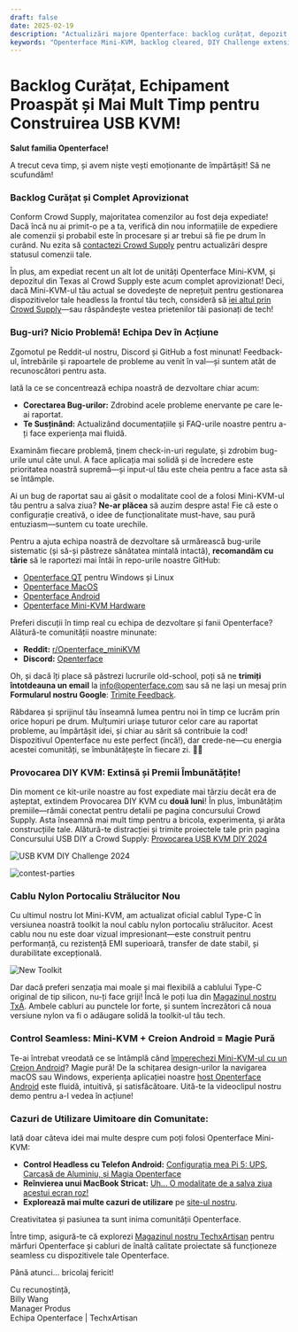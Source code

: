 ```yaml
---
draft: false
date: 2025-02-19
description: "Actualizări majore Openterface: backlog curățat, depozit complet aprovizionat, Provocarea DIY extinsă cu premii mai bune! Plus: cabluri noi nylon portocalii, integrare creion Android, corectări bug-uri, și cazuri de utilizare incredibile ale comunității partajate."
keywords: "Openterface Mini-KVM, backlog cleared, DIY Challenge extension, orange nylon cable, Android integration, bug fixes, tech community, USB KVM, headless device control, open source development, hardware updates, community feedback, tech support, DIY electronics, Crowd Supply warehouse"
---
```


# Backlog Curățat, Echipament Proaspăt și Mai Mult Timp pentru Construirea USB KVM!

**Salut familia Openterface!**

A trecut ceva timp, și avem niște vești emoționante de împărtășit! Să ne scufundăm!

### **Backlog Curățat și Complet Aprovizionat**

Conform Crowd Supply, majoritatea comenzilor au fost deja expediate! Dacă încă nu ai primit-o pe a ta, verifică din nou informațiile de expediere ale comenzii și probabil este în procesare și ar trebui să fie pe drum în curând. Nu ezita să [contactezi Crowd Supply](https://www.crowdsupply.com/contact) pentru actualizări despre statusul comenzii tale.

În plus, am expediat recent un alt lot de unități Openterface Mini-KVM, și depozitul din Texas al Crowd Supply este acum complet aprovizionat! Deci, dacă Mini-KVM-ul tău actual se dovedește de neprețuit pentru gestionarea dispozitivelor tale headless la frontul tău tech, consideră să [iei altul prin Crowd Supply](https://www.crowdsupply.com/techxartisan/openterface-mini-kvm)—sau răspândește vestea prietenilor tăi pasionați de tech!

### **Bug-uri? Nicio Problemă! Echipa Dev în Acțiune**

Zgomotul pe Reddit-ul nostru, Discord și GitHub a fost minunat! Feedback-ul, întrebările și rapoartele de probleme au venit în val—și suntem atât de recunoscători pentru asta.

Iată la ce se concentrează echipa noastră de dezvoltare chiar acum:

- **Corectarea Bug-urilor:** Zdrobind acele probleme enervante pe care le-ai raportat.
- **Te Susținând:** Actualizând documentațiile și FAQ-urile noastre pentru a-ți face experiența mai fluidă.

Examinăm fiecare problemă, ținem check-in-uri regulate, și zdrobim bug-urile unul câte unul. A face aplicația mai solidă și de încredere este prioritatea noastră supremă—și input-ul tău este cheia pentru a face asta să se întâmple.

Ai un bug de raportat sau ai găsit o modalitate cool de a folosi Mini-KVM-ul tău pentru a salva ziua? **Ne-ar plăcea** să auzim despre asta! Fie că este o configurație creativă, o idee de funcționalitate must-have, sau pură entuziasm—suntem cu toate urechile.

Pentru a ajuta echipa noastră de dezvoltare să urmărească bug-urile sistematic (și să-și păstreze sănătatea mintală intactă), **recomandăm cu tărie** să le raportezi mai întâi în repo-urile noastre GitHub:

- [Openterface QT](https://github.com/TechxArtisanStudio/Openterface_QT) pentru Windows și Linux
- [Openterface MacOS](https://github.com/TechxArtisanStudio/Openterface_MacOS)
- [Openterface Android](https://github.com/TechxArtisanStudio/Openterface_Android)
- [Openterface Mini-KVM Hardware](https://github.com/TechxArtisanStudio/Openterface_Mini-KVM_Hardware)

Preferi discuții în timp real cu echipa de dezvoltare și fanii Openterface? Alătură-te comunității noastre minunate:

- **Reddit:** [r/Openterface_miniKVM](https://openterface.com/reddit)
- **Discord:** [Openterface](https://openterface.com/discord)

Oh, și dacă îți place să păstrezi lucrurile old-school, poți să ne **trimiți întotdeauna un email** la info@openterface.com sau să ne lași un mesaj prin **Formularul nostru Google**: [Trimite Feedback](https://forms.gle/enVJYFGn6gghEFaJ9).

Răbdarea și sprijinul tău înseamnă lumea pentru noi în timp ce lucrăm prin orice hopuri pe drum. Mulțumiri uriașe tuturor celor care au raportat probleme, au împărtășit idei, și chiar au sărit să contribuie la cod! Dispozitivul Openterface nu este perfect (încă!), dar crede-ne—cu energia acestei comunități, se îmbunătățește în fiecare zi. 🚀💙

### **Provocarea DIY KVM: Extinsă și Premii Îmbunătățite!**

Din moment ce kit-urile noastre au fost expediate mai târziu decât era de așteptat, extindem Provocarea DIY KVM cu **două luni**! În plus, îmbunătățim premiile—rămâi conectat pentru detalii pe pagina concursului Crowd Supply. Asta înseamnă mai mult timp pentru a bricola, experimenta, și arăta construcțiile tale. Alătură-te distracției și trimite proiectele tale prin pagina Concursului USB DIY a Crowd Supply: [Provocarea USB KVM DIY 2024](https://www.crowdsupply.com/techxartisan/usb-kvm-diy-challenge-2024)

![USB KVM DIY Challenge 2024](https://www.crowdsupply.com/img/18e5/5e596d38-80c5-4b99-aea6-ed31586d18e5/usb-kvm-diy-2024-logo-2.svg)

![contest-parties](https://www.crowdsupply.com/img/4a8d/30e316fe-f0df-43bc-958b-b7f480b74a8d/250214-contest-parties_png_md-xl.jpg)

### **Cablu Nylon Portocaliu Strălucitor Nou**

Cu ultimul nostru lot Mini-KVM, am actualizat oficial cablul Type-C în versiunea noastră toolkit la noul cablu nylon portocaliu strălucitor. Acest cablu nou nu este doar vizual impresionant—este construit pentru performanță, cu rezistență EMI superioară, transfer de date stabil, și durabilitate excepțională.

![New Toolkit](https://www.crowdsupply.com/img/322c/84a85be0-7f68-48ec-a30c-7db01243322c/250214-toolkit-open_jpg_gallery-lg.jpg)

Dar dacă preferi senzația mai moale și mai flexibilă a cablului Type-C original de tip silicon, nu-ți face griji! Încă le poți lua din [Magazinul nostru TxA](https://shop.techxartisan.com/products/type-c-cable-with-usb-a-adapter-1-5m-4-11ft-240w-fast-charging-data-transfer-usb2-0). Ambele cabluri au punctele lor forte, și suntem încrezători că noua versiune nylon va fi o adăugare solidă la toolkit-ul tău tech.

### **Control Seamless: Mini-KVM + Creion Android = Magie Pură**

Te-ai întrebat vreodată ce se întâmplă când [împerechezi Mini-KVM-ul cu un Creion Android](https://www.reddit.com/r/Openterface_miniKVM/comments/1hnh79n/kicad_is_the_fisrt_software_we_tried_first_with/)? Magie pură! De la schițarea design-urilor la navigarea macOS sau Windows, experiența aplicației noastre [host Openterface Android](https://github.com/TechxArtisanStudio/Openterface_Android) este fluidă, intuitivă, și satisfăcătoare. Uită-te la videoclipul nostru demo pentru a-l vedea în acțiune!

### **Cazuri de Utilizare Uimitoare din Comunitate:**

Iată doar câteva idei mai multe despre cum poți folosi Openterface Mini-KVM:

- **Control Headless cu Telefon Android:** [Configurația mea Pi 5: UPS, Carcasă de Aluminiu, și Magia Openterface](https://www.reddit.com/r/Openterface_miniKVM/comments/1hrx1j5/my_pi_5_setup_ups_aluminium_case_openterface_magic/)
- **Reînvierea unui MacBook Stricat:** [Uh... O modalitate de a salva ziua acestui ecran roz!](https://www.reddit.com/r/macbookpro/comments/1hwkh64/uh_a_way_to_save_the_day_of_this_pink_screen/)
- **Explorează mai multe cazuri de utilizare** pe [site-ul nostru](https://openterface.com/use-cases/).

Creativitatea și pasiunea ta sunt inima comunității Openterface.

Între timp, asigură-te că explorezi [Magazinul nostru TechxArtisan](http://shop.techxartisan.com/) pentru mărfuri Openterface și cabluri de înaltă calitate proiectate să funcționeze seamless cu dispozitivele tale Openterface.

Până atunci... bricolaj fericit!

Cu recunoștință,  
Billy Wang  
Manager Produs  
Echipa Openterface | TechxArtisan
